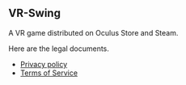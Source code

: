 ## VR-Swing
A VR game distributed on Oculus Store and Steam.

Here are the legal documents.

- [Privacy policy](privacy-policy.md)
- [Terms of Service](terms-of-service.md)

